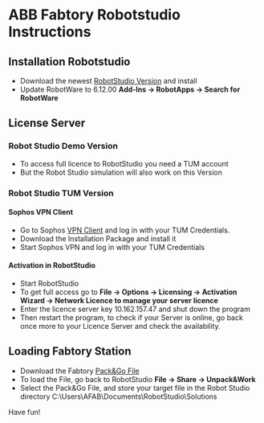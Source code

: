 # ABB Fabtory Robotstudio Instructions

## Installation Robotstudio

* Download the newest [RobotStudio Version](https://new.abb.com/products/robotics/de/robotstudio/downloads) and install
* Update RobotWare to 6.12.00 
**Add-Ins -> RobotApps -> Search for RobotWare**

## License Server 
### Robot Studio Demo Version

* To access full licence to RobotStudio you need a TUM account
* But the Robot Studio simulation will also work on this Version

### Robot Studio TUM Version

#### Sophos VPN Client

* Go to Sophos [VPN Client](https://firewall.ai.ar.tum.de/) and log in with your TUM Credentials. 
* Download the Installation Package and install it
* Start Sophos VPN and log in with your TUM Credentials

#### Activation in RobotStudio

* Start RobotStudio
* To get full access go to 
**File -> Options -> Licensing -> Activation Wizard -> Network Licence to manage your server licence**   
* Enter the licence server key 10.162.157.47 and shut down the program
* Then restart the program, to check if your Server is online, go back once more to your Licence Server and check the availability. 

## Loading Fabtory Station

* Download the Fabtory [Pack&Go File](https://drive.google.com/drive/folders/1p_he4GqPH-pw7OSO1jV9Rtm2k0KBjeF4?usp=sharing)
* To load the File, go back to RobotStudio
**File -> Share -> Unpack&Work**
* Select the Pack&Go File, and store your target file in the Robot Studio directory C:\Users\AFAB\Documents\RobotStudio\Solutions

Have fun!
